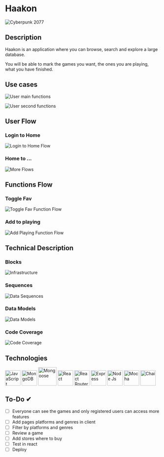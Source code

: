 # Haakon

![Cyberpunk 2077](assets/cover-gif.webp "Cyberpunk 2077")

## Description

Haakon is an application where you can browse, search and explore a large database.

You will be able to mark the games you want, the ones you are playing, what you have finished.

## Use cases

![User main functions](assets/user-cases.png)

![User second functions](assets/user-games-cases.png)

## User Flow

### Login to Home

![Login to Home Flow](assets/user-flow-landing-to-home.png)

### Home to ...

![More Flows](assets/user-flow-home-to-other.png)

## Functions Flow

### Toggle Fav

![Toggle Fav Function Flow](assets/flow-toggle-fav.png)

### Add to playing

![Add Playing Function Flow](assets/flow-add-to-playing.png)

## Technical Description

### Blocks

![Infrastructure](assets/sequence-app-to-bd.png)

### Sequences

![Data Sequences](assets/data-sequence.png)

### Data Models

![Data Models](assets/data-models.png)

### Code Coverage

![Code Coverage](assets/logic-api-coverage.png)

## Technologies

<img src="assets/icons/javascript-icon.png" alt="JavaScript" title="JavaScript" height="50px" />
<img src="assets/icons/mongodb-icon.png" alt="MongoDB" title="MongoDB" height="50px" />
<img src="assets/icons/mongoose-icon.png" alt="Mongoose" title="Mongoose" height="60px" />
<img src="assets/icons/reactjs-icon.png" alt="React" title="React" height="50px" />
<img src="assets/icons/reactrouterdom-icon.png" alt="React Router Dom" title="React Router Dom" height="50px" />
<img src="assets/icons/expressjs-icon.png" alt="Express" title="Express" height="50px" />
<img src="assets/icons/nodejs-icon.png" alt="Node Js" title="Node Js" height="50px" />
<img src="assets/icons/mocha-icon.png" alt="Mocha" title="Mocha" height="50px" />
<img src="assets/icons/chai-icon.png" alt="Chai" title="Chai" height="50px" />

## To-Do ✔

-   [ ] Everyone can see the games and only registered users can access more features
-   [ ] Add pages platforms and genres in client
-   [ ] Filter by platforms and genres
-   [ ] Review a game
-   [ ] Add stores where to buy
-   [ ] Test in react
-   [ ] Deploy

<!--
   Markdown reference
    - Images
        ![alt](route 'title')
    - Link Images
        [![alt](route 'title')](link)
 -->
